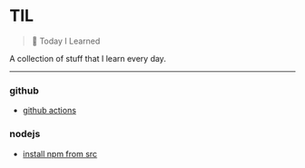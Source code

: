 # TIL

> 📝 Today I Learned


A collection of stuff that I learn every day.

---

### github

- [github actions](github/github-actions.md)

### nodejs

- [install npm from src](nodejs/install-npm-from-src.md)

